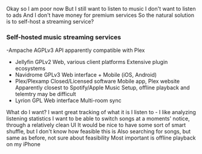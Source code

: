 Okay so I am poor now
But I still want to listen to music
I don't want to listen to ads
And I don't have money for premium services
So the natural solution is to self-host a streaming service?

### Self-hosted music streaming services
-Ampache
    AGPLv3
    API apparently compatible with Plex
- Jellyfin
    GPLv2
    Web, various client platforms
    Extensive plugin ecosystems
- Navidrome
    GPLv3
    Web interface + Mobile (iOS, Android)
- Plex/Plexamp
    Closed/Licensed software
    Mobile app, Plex website
    Apparently closest to Spotify/Apple Music
    Setup, offline playback and telemtry may be difficult
- Lyrion
    GPL
    Web interface
    Multi-room sync

What do I want?
I want great tracking of what it is I listen to - I like analyzing listening statistics
I want to be able to switch songs at a moments' notice, through a relatively clean UI
It would be nice to have some sort of smart shuffle, but I don't know how feasible this is
Also searching for songs, but same as before, not sure about feasibility
Most important is offline playback on my iPhone